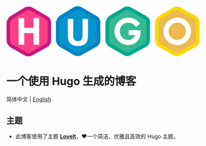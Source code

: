 ![HugoLogo](https://raw.githubusercontent.com/gohugoio/gohugoioTheme/master/static/images/hugo-logo-wide.svg?sanitize=true)

# 一个使用 Hugo 生成的博客

简体中文 | [English](https://gitee.com/zuwei522/zuwei522/blob/master/README.en.md)

## 主题
* 此博客使用了主题 [**LoveIt**](https://github.com/dillonzq/LoveIt)，❤️一个简洁、优雅且高效的 Hugo 主题。
